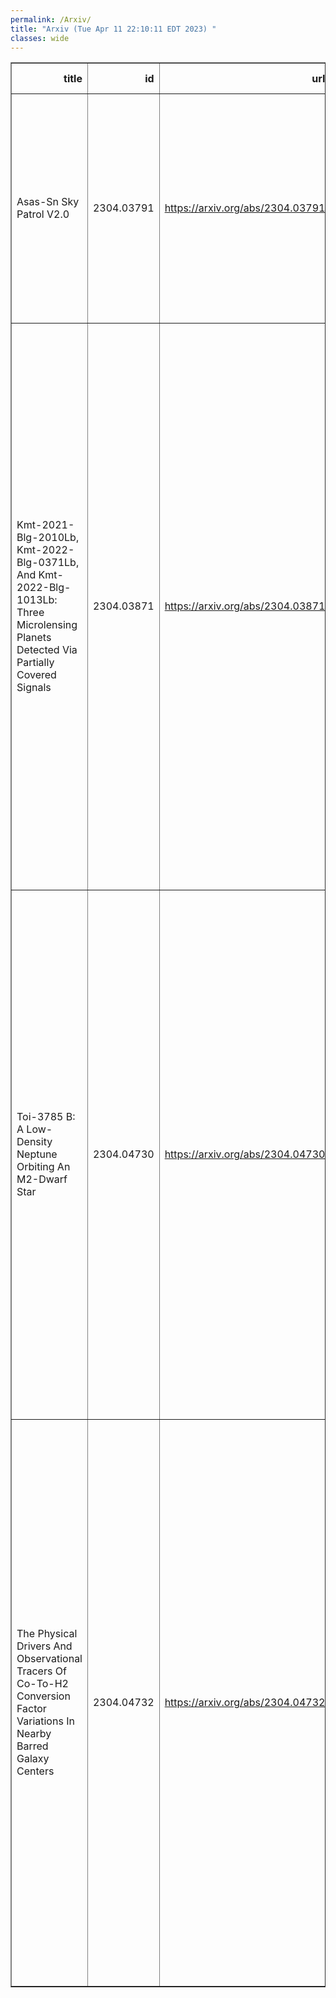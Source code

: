 ```yaml
---
permalink: /Arxiv/
title: "Arxiv (Tue Apr 11 22:10:11 EDT 2023) "
classes: wide
---
```

<table border="1" class="dataframe">
  <thead>
    <tr style="text-align: right;">
      <th>title</th>
      <th>id</th>
      <th>url</th>
      <th>authors</th>
      <th>Local Authors</th>
    </tr>
  </thead>
  <tbody>
    <tr>
      <td>Asas-Sn Sky Patrol V2.0</td>
      <td>2304.03791</td>
      <td><a href="https://arxiv.org/abs/2304.03791" target="_blank">https://arxiv.org/abs/2304.03791</a></td>
      <td>K. Hart, B. J. Shappee, D. Hey, C. S. Kochanek, K. Z. Stanek, L. Lim, S. Dobbs, M. Tucker, T. Jayasinghe, J. F. Beacom, T. Boright, T. Holoien, J. M. Joel Ong, J. L. Prieto, T. A. Thompson, D. Will</td>
      <td>Christopher Kochanek, John Beacom, John F. Beacom, Krzysztof Stanek, Michael Tucker, Todd A. Thompson, Todd Thompson</td>
    </tr>
    <tr>
      <td>Kmt-2021-Blg-2010Lb, Kmt-2022-Blg-0371Lb, And Kmt-2022-Blg-1013Lb: Three   Microlensing Planets Detected Via Partially Covered Signals</td>
      <td>2304.03871</td>
      <td><a href="https://arxiv.org/abs/2304.03871" target="_blank">https://arxiv.org/abs/2304.03871</a></td>
      <td>Cheongho Han, Chung-Uk Lee, Weicheng Zang, Youn Kil Jung, Grant W. Christie, Jiyuan Zhang, Michael D. Albrow, Sun-Ju Chung, Andrew Gould, Kyu-Ha Hwang, Doeon Kim, Yoon-Hyun Ryu, In-Gu Shin, Yossi Shvartzvald, Hongjing Yang, Jennifer C. Yee, Sang-Mok Cha, Dong-Jin Kim, Seung-Lee Kim, Dong-Joo Lee, Yongseok Lee, Byeong-Gon Park, Richard W. Pogge, Tim Natusch, Shude Mao, Dan Maoz, Matthew T. Penny, Wei Zhu</td>
      <td>Andrew Gould, Richard Pogge</td>
    </tr>
    <tr>
      <td>Toi-3785 B: A Low-Density Neptune Orbiting An M2-Dwarf Star</td>
      <td>2304.04730</td>
      <td><a href="https://arxiv.org/abs/2304.04730" target="_blank">https://arxiv.org/abs/2304.04730</a></td>
      <td>Luke C. Powers, Jessica Libby-Roberts, Andrea S. J. Lin, Caleb I. Cañas, Shubham Kanodia, Suvrath Mahadevan, Joe P. Ninan, Guðmundur Stefánsson, Arvind F. Gupta, Sinclaire Jones, Henry A. Kobulnicky, Andrew Monson, Brock A. Parker, Tera N. Swaby, Chad F. Bender, William D. Cochran, Leslie Hebb, Andrew J. Metcalf, Paul Robertson, Christian Schwab, John Wisniewski, Jason T. Wright</td>
      <td>Sinclaire Jones</td>
    </tr>
    <tr>
      <td>The Physical Drivers And Observational Tracers Of Co-To-H2 Conversion   Factor Variations In Nearby Barred Galaxy Centers</td>
      <td>2304.04732</td>
      <td><a href="https://arxiv.org/abs/2304.04732" target="_blank">https://arxiv.org/abs/2304.04732</a></td>
      <td>Yu-Hsuan Teng, Karin M. Sandstrom, Jiayi Sun, Munan Gong, Alberto D. Bolatto, I-Da Chiang, Adam K. Leroy, Antonio Usero, Simon C. O. Glover, Ralf S. Klessen, Daizhong Liu, Miguel Querejeta, Eva Schinnerer, Frank Bigiel, Yixian Cao, Melanie Chevance, Cosima Eibensteiner, Kathryn Grasha, Frank P. Israel, Eric J. Murphy, Lukas Neumann, Hsi-An Pan, Francesca Pinna, Mattia C. Sormani, J. D. T. Smith, Fabian Walter, Thomas G. Williams</td>
      <td>Adam Leroy</td>
    </tr>
  </tbody>
</table>